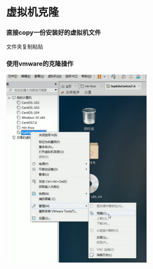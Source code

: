# 虚拟机克隆

### 直接copy一份安装好的虚拟机文件

文件夹复制粘贴

### 使用vmware的克隆操作

<img src="images/image-20221127213408112.png" alt="image-20221127213408112" style="zoom:80%;" />